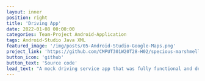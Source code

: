 ```yaml
---
layout: inner
position: right
title: 'Driving App'
date: 2022-01-08 00:00:00
categories: Team-Project Android-Application
tags: Android-Studio Java XML
featured_image: '/img/posts/05-Android-Studio-Google-Maps.png'
project_link: 'https://github.com/CMPUT301W20T28-H02/specious-marshmellow'
button_icon: 'github'
button_text: 'Source code'
lead_text: "A mock driving service app that was fully functional and developed by a student team. Drivers and users could connect with one another and see each other's geographical locations using Google Maps' API. The app was able to update in near full time, giving users a very accurate reading of both parties at all times. Users could take or upload profile pictures that were stored on the Firebase Real-time Database."
---
```


